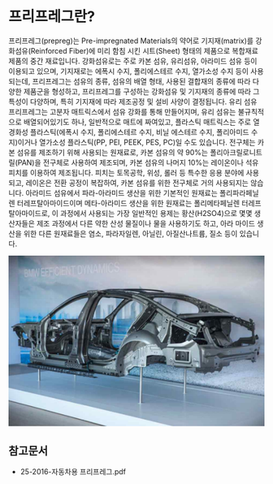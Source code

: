 # 프리프레그란?

프리프레그(prepreg)는 Pre-impregnated Materials의 약어로 기지재(matrix)를 강화섬유(Reinforced Fiber)에 미리 함침 시킨 시트(Sheet) 형태의 제품으로 복합재료 제품의 중간 재료입니다. 
강화섬유로는 주로 카본 섬유, 유리섬유, 아라미드 섬유 등이 이용되고 있으며, 기지재로는 에폭시 수지, 폴리에스테르 수지, 열가소성 수지 등이 사용되는데, 프리프레그는 섬유의 종류, 섬유의 배열 형태, 사용된 결합재의 종류에 따라 다양한 제품군을 형성하고, 프리프레그를 구성하는 강화섬유 및 기지재의 종류에 따라 그 특성이 다양하며, 특히 기지재에 따라 제조공정 및 설비 사양이 결정됩니다.
유리 섬유 프리프레그는 고분자 매트릭스에서 섬유 강화를 통해 만들어지며, 유리 섬유는 불규칙적으로 배열되어있기도 하나, 일반적으로 매트에 짜여있고, 플라스틱 매트릭스는 주로 열경화성 플라스틱(에폭시 수지, 폴리에스테르 수지, 비닐 에스테르 수지, 폴리아미드 수지)이거나 열가소성 플라스틱(PP, PEI, PEEK, PES, PC)일 수도 있습니다.
전구체는 카본 섬유를 제조하기 위해 사용되는 원재료로, 카본 섬유의 약 90%는 폴리아크릴로니트릴(PAN)을 전구체로 사용하여 제조되며, 카본 섬유의 나머지 10%는 레이온이나 석유 피치를 이용하여 제조됩니다. 
피치는 토목공학, 위성, 롤러 등 특수한 응용 분야에 사용되고, 레이온은 전환 공정이 복잡하여, 카본 섬유를 위한 전구체로 거의 사용되지는 않습니다. 
아라미드 섬유에서 파라-아라미드 생산을 위한 기본적인 원재료는 폴리파라페닐렌 터레프탈아마이드이며 메타-아라미드 생산을 위한 원재료는 폴리메타페닐렌 터레프탈아마이드로, 이 과정에서 사용되는 가장 일반적인 용제는 황산(H2SO4)으로 몇몇 생산자들은 제조 과정에서 다른 약한 산성 물질이나 물을 사용하기도 하고, 아라 마이드 생산을 위한 다른 원재료들은 염소, 파라자일렌, 아닐린, 아질산나트륨, 질소 등이 있습니다.

![BMW_차량_바디에_적용된_프피프레그](./images/프리프레그_Q1_1_1.PNG)

## 참고문서
 - 25-2016-자동차용 프리프레그.pdf
